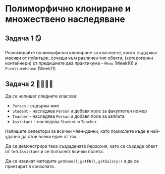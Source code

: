 # Полиморфично клониране и множествено наследяване

## Задача 1 :mirror:
Реализирайте полиморфично клониране за класовете, които съдържат масиви от пойнтъри, сочещи към различен тип обекти, (хетерогенни контейнери) от предишните два практикума - `Menu` (Week10) и `FurnitureHouse` (Week11)

## Задача 2 :man_student::man_teacher:	
Да се напишат следните класове:
- `Person` - съдържа име
- `Student` - наследява `Person` и добавя поле за факултетен номер
- `Teacher` - наследява `Person` и добавя поле за заплата
- `Assistant` - наследява `Student` и `Teacher`

Напишете селектори за всички член-данни, като помислите къде е най-удачно да стои всеки един от тях. 

Да се демонстрира така създадената йерархия, като се създаде обект от тип `Assistant` и се попълнят всички полета.

Да се извикат методите `getName()`, `getFN()`, `getSalary()` и да се принтират в конзолата.